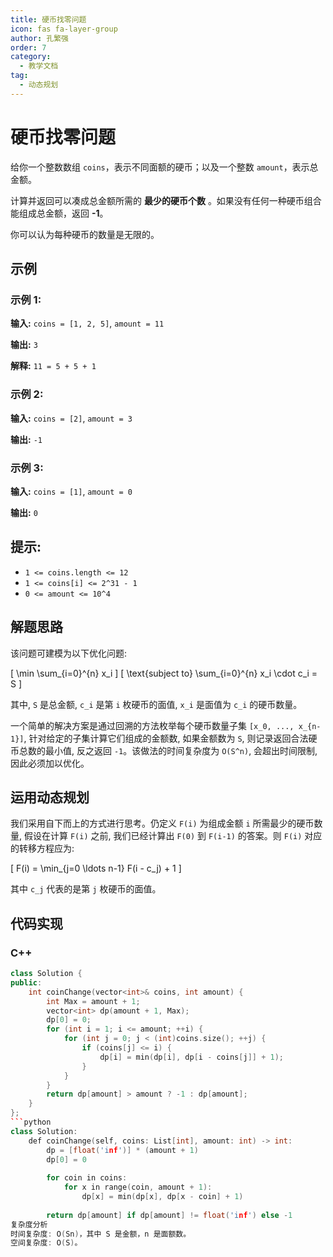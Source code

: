 ```yaml
---
title: 硬币找零问题
icon: fas fa-layer-group
author: 孔繁强
order: 7
category:
  - 教学文档
tag:
  - 动态规划
---
```


# 硬币找零问题

给你一个整数数组 `coins`，表示不同面额的硬币；以及一个整数 `amount`，表示总金额。

计算并返回可以凑成总金额所需的 **最少的硬币个数** 。如果没有任何一种硬币组合能组成总金额，返回 **-1**。

你可以认为每种硬币的数量是无限的。

## 示例

### 示例 1:

**输入:** `coins = [1, 2, 5]`, `amount = 11`

**输出:** `3` 

**解释:** `11 = 5 + 5 + 1`

### 示例 2:

**输入:** `coins = [2]`, `amount = 3`

**输出:** `-1`

### 示例 3:

**输入:** `coins = [1]`, `amount = 0`

**输出:** `0`

## 提示:

- `1 <= coins.length <= 12`
- `1 <= coins[i] <= 2^31 - 1`
- `0 <= amount <= 10^4`

## 解题思路

该问题可建模为以下优化问题:

\[ \min \sum_{i=0}^{n} x_i \]
\[ \text{subject to} \sum_{i=0}^{n} x_i \cdot c_i = S \]

其中, `S` 是总金额, `c_i` 是第 `i` 枚硬币的面值, `x_i` 是面值为 `c_i` 的硬币数量。

一个简单的解决方案是通过回溯的方法枚举每个硬币数量子集 `[x_0, ..., x_{n-1}]`, 针对给定的子集计算它们组成的金额数, 如果金额数为 `S`, 则记录返回合法硬币总数的最小值, 反之返回 `-1`。该做法的时间复杂度为 `O(S^n)`, 会超出时间限制, 因此必须加以优化。

## 运用动态规划

我们采用自下而上的方式进行思考。仍定义 `F(i)` 为组成金额 `i` 所需最少的硬币数量, 假设在计算 `F(i)` 之前, 我们已经计算出 `F(0)` 到 `F(i-1)` 的答案。则 `F(i)` 对应的转移方程应为:

\[ F(i) = \min_{j=0 \ldots n-1} F(i - c_j) + 1 \]

其中 `c_j` 代表的是第 `j` 枚硬币的面值。

## 代码实现

### C++

```cpp
class Solution {
public:
    int coinChange(vector<int>& coins, int amount) {
        int Max = amount + 1;
        vector<int> dp(amount + 1, Max);
        dp[0] = 0;
        for (int i = 1; i <= amount; ++i) {
            for (int j = 0; j < (int)coins.size(); ++j) {
                if (coins[j] <= i) {
                    dp[i] = min(dp[i], dp[i - coins[j]] + 1);
                }
            }
        }
        return dp[amount] > amount ? -1 : dp[amount];
    }
};
```python
class Solution:
    def coinChange(self, coins: List[int], amount: int) -> int:
        dp = [float('inf')] * (amount + 1)
        dp[0] = 0
        
        for coin in coins:
            for x in range(coin, amount + 1):
                dp[x] = min(dp[x], dp[x - coin] + 1)
        
        return dp[amount] if dp[amount] != float('inf') else -1
复杂度分析
时间复杂度: O(Sn)，其中 S 是金额，n 是面额数。
空间复杂度: O(S)。
